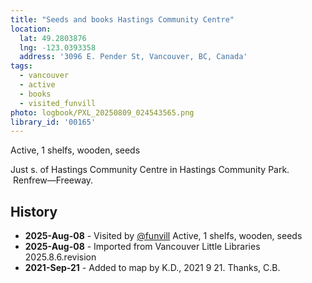 ```yaml
---
title: "Seeds and books Hastings Community Centre"
location:
  lat: 49.2803876
  lng: -123.0393358
  address: '3096 E. Pender St, Vancouver, BC, Canada'
tags:
  - vancouver
  - active
  - books
  - visited_funvill
photo: logbook/PXL_20250809_024543565.png
library_id: '00165'
---
```


Active, 1 shelfs, wooden, seeds

Just s. of Hastings Community Centre in Hastings Community Park.  Renfrew—Freeway.

## History

- **2025-Aug-08** - Visited by [@funvill](https://blog.abluestar.com) Active, 1 shelfs, wooden, seeds
- **2025-Aug-08** - Imported from Vancouver Little Libraries 2025.8.6.revision
- **2021-Sep-21** - Added to map by K.D., 2021 9 21. Thanks, C.B.
